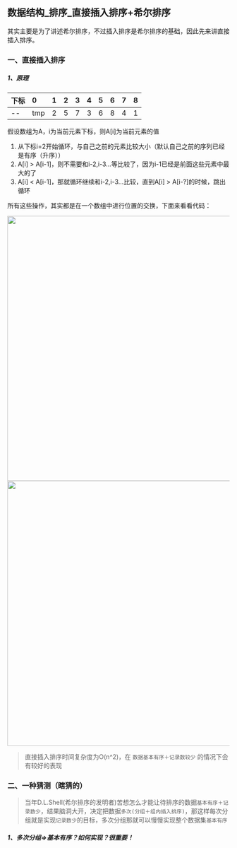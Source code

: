 ## 数据结构\_排序_直接插入排序+希尔排序

其实主要是为了讲述希尔排序，不过插入排序是希尔排序的基础，因此先来讲直接插入排序。

### 一、直接插入排序

##### 1、原理

下标|0|1|2|3|4|5|6|7|8
:--|:--|:--|:--|:--|:--|:--|:--|:--|:--
--|tmp|2|5|7|3|6|8|4|1

假设数组为A，i为当前元素下标，则A[i]为当前元素的值

1. 从下标i=2开始循环，与自己之前的元素比较大小（默认自己之前的序列已经是有序（升序））
2. A[i] > A[i-1]，则不需要和i-2,i-3...等比较了，因为i-1已经是前面这些元素中最大的了
3. A[i] < A[i-1]，那就循环继续和i-2,i-3...比较，直到A[i] > A[i-?]的时候，跳出循环

所有这些操作，其实都是在一个数组中进行位置的交换，下面来看看代码：

<img src="https://raw.githubusercontent.com/arkulo56/thought/master/images/datastruct/sort_haxi_1.png" width="600" />


<img src="https://raw.githubusercontent.com/arkulo56/thought/master/images/datastruct/sort_haxi_2.png" width="600" />

> 直接插入排序时间复杂度为O(n^2)，在 `数据基本有序＋记录数较少` 的情况下会有较好的表现


### 二、一种猜测（瞎猜的）

> 当年D.L.Shell(希尔排序的发明者)苦想怎么才能让待排序的数据`基本有序＋记录数少`，结果脑洞大开，决定把数据`多次(分组＋组内插入排序)`，那这样每次分组就是实现`记录数少`的目标，多次分组那就可以慢慢实现整个数据集`基本有序`

##### 1、多次分组=>基本有序？如何实现？很重要！